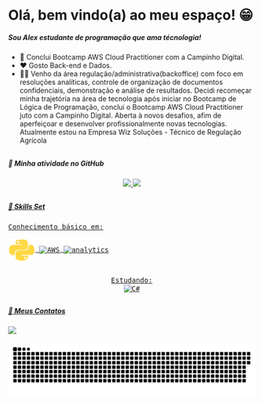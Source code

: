 # Olá, bem vindo(a) ao meu espaço! 😁

##### Sou Alex estudante de programação que ama técnologia!

- 💼 Conclui Bootcamp AWS Cloud Practitioner com a Campinho Digital.
- ❤️ Gosto Back-end e Dados.
- 👨‍🎓 Venho da área regulação/administrativa(backoffice) com foco em resoluções analíticas, controle de organização de documentos confidenciais, demonstração e análise de resultados.
Decidi recomeçar minha trajetória na área de tecnologia após iniciar no Bootcamp de Lógica de Programação, conclui o Bootcamp AWS Cloud Practitioner juto com a Campinho Digital.
Aberta à novos desafios, afim de aperfeiçoar e desenvolver profissionalmente novas tecnologias.
Atualmente estou na Empresa Wiz Soluções - Técnico de Regulação Agrícola

##

##### 🤖 Minha atividade no GitHub
<div align = "center">
  <a href="https://github.com/alexstok">
  <img height = "180em" src = "https://github-readme-stats.vercel.app/api?username=alexstok&show_icons=true&theme=dracula&include_all_commits=true&count_private=true" />
  <img height = "180em" src = "https://github-readme-stats.vercel.app/api/top-langs/?username=alexstok&layout=compact&langs_count=7&theme=dracula" />
</div>

<div>

##
  
  ##### 🧠 Skills Set 
 
  <div style="display: inline_block;">
 <kbd align="center">
      <kbd>Conhecimento básico em:</kbd>
      <br />
      <br />
      <img align="center" title="Python" alt="Python" height="45" width="55" src="https://raw.githubusercontent.com/devicons/devicon/master/icons/python/python-plain.svg">
    <img align="center" title="AWS" alt="AWS" height="45" width="55" src="https://simpleicons.org/icons/amazonaws.svg">
      <img align="center" title="analytics" alt="analytics" height="45" width="55" src="https://simpleicons.org/icons/simpleanalytics.svg">
   <br />
<br /> 
</kbd>
<kbd align="center">
   
<kbd>Estudando:</kbd>
 <br />
       <img align="center" title="C#" alt="C#" height="45" width="55" src="https://simpleicons.org/icons/csharp.svg">
  <br />

  </div>
 
 ##
 
  ##### 💬 Meus Contatos 
  
  <div>
    <a href="https://www.linkedin.com/in/alex-stok/" target="_blank"><img src="https://img.shields.io/badge/-LinkedIn-%230077B5?style=for-the-badge&logo=linkedin&logoColor=white" target="_blank"></a>
       
 </div>
  
  ![Snake animation](https://github.com/alexstok/alexstok/blob/output/github-contribution-grid-snake.svg)